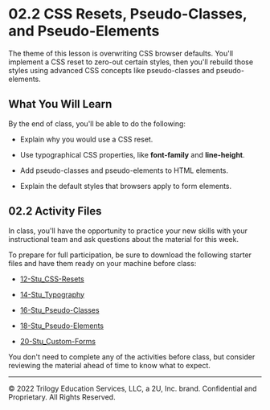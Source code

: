 # 02.2 CSS Resets, Pseudo-Classes, and Pseudo-Elements
The theme of this lesson is overwriting CSS browser defaults. You'll implement a CSS reset to zero-out certain styles, then you'll rebuild those styles using advanced CSS concepts like pseudo-classes and pseudo-elements.

## What You Will Learn
By the end of class, you'll be able to do the following:

* Explain why you would use a CSS reset.

* Use typographical CSS properties, like **font-family** and **line-height**.

* Add pseudo-classes and pseudo-elements to HTML elements.

* Explain the default styles that browsers apply to form elements.

## 02.2 Activity Files
In class, you'll have the opportunity to practice your new skills with your instructional team and ask questions about the material for this week.

To prepare for full participation, be sure to download the following starter files and have them ready on your machine before class:

* [12-Stu_CSS-Resets](https://static.fullstack-bootcamp.com/lesson-files/02-Advanced-CSS/12-Stu_CSS-Resets.zip)

* [14-Stu_Typography](https://static.fullstack-bootcamp.com/lesson-files/02-Advanced-CSS/14-Stu_Typography.zip)

* [16-Stu_Pseudo-Classes](https://static.fullstack-bootcamp.com/lesson-files/02-Advanced-CSS/16-Stu_Pseudo-Classes.zip)

* [18-Stu_Pseudo-Elements](https://static.fullstack-bootcamp.com/lesson-files/02-Advanced-CSS/18-Stu_Pseudo-Elements.zip)

* [20-Stu_Custom-Forms](https://static.fullstack-bootcamp.com/lesson-files/02-Advanced-CSS/20-Stu_Custom-Forms.zip)

You don't need to complete any of the activities before class, but consider reviewing the material ahead of time to know what to expect.

---
© 2022 Trilogy Education Services, LLC, a 2U, Inc. brand. Confidential and Proprietary. All Rights Reserved.
